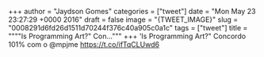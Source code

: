 
+++
author = "Jaydson Gomes"
categories = ["tweet"]
date = "Mon May 23 23:27:29 +0000 2016"
draft = false
image = "{TWEET_IMAGE}"
slug = "0008291d6fd26d1511d70244f376c40a905c0a1c"
tags = ["tweet"]
title = """"Is Programming Art?" Con..."""
+++
'Is Programming Art?" Concordo 101% com o @mpjme https://t.co/ifTqCLUwd6
